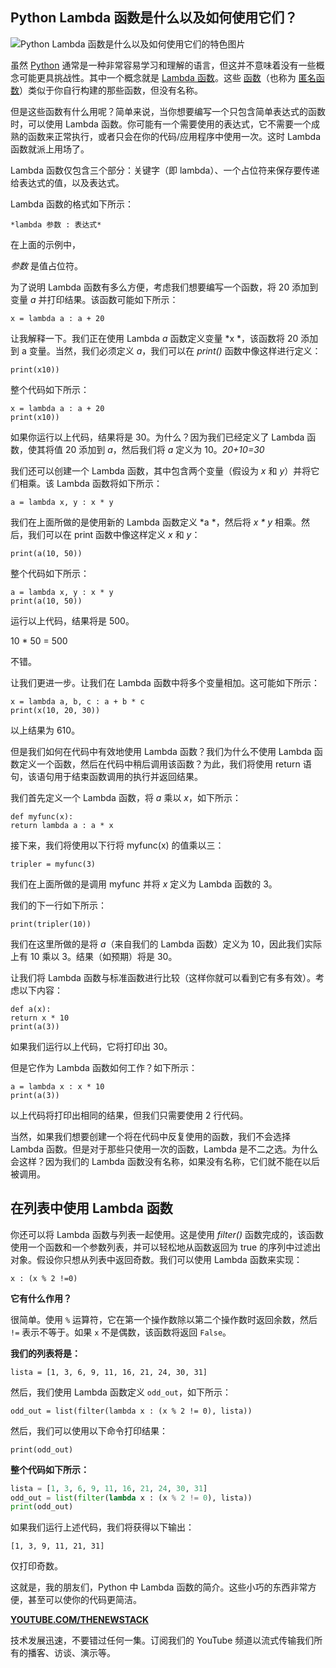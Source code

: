 ## Python Lambda 函数是什么以及如何使用它们？

![Python Lambda 函数是什么以及如何使用它们的特色图片](https://cdn.thenewstack.io/media/2024/03/2067792a-gabriel-alenius-ijsv5be3p3m-unsplash-1-1024x576.jpg)

虽然 [Python](https://thenewstack.io/what-is-python/) 通常是一种非常容易学习和理解的语言，但这并不意味着没有一些概念可能更具挑战性。其中一个概念就是 [Lambda 函数](https://thenewstack.io/tips-for-writing-lambda-functions-in-node-8/)。这些 [函数](https://thenewstack.io/so-much-more-python-for-beginners-functions/)（也称为 [匿名函数](https://en.wikipedia.org/wiki/Anonymous_function)）类似于你自行构建的那些函数，但没有名称。

但是这些函数有什么用呢？简单来说，当你想要编写一个只包含简单表达式的函数时，可以使用 Lambda 函数。你可能有一个需要使用的表达式，它不需要一个成熟的函数来正常执行，或者只会在你的代码/应用程序中使用一次。这时 Lambda 函数就派上用场了。

Lambda 函数仅包含三个部分：关键字（即 lambda）、一个占位符来保存要传递给表达式的值，以及表达式。

Lambda 函数的格式如下所示：

```
*lambda 参数 : 表达式*
```

在上面的示例中，

*参数* 是值占位符。

为了说明 Lambda 函数有多么方便，考虑我们想要编写一个函数，将 20 添加到变量 *a* 并打印结果。该函数可能如下所示：

```
x = lambda a : a + 20
```

让我解释一下。我们正在使用 Lambda *a* 函数定义变量 *x *，该函数将 20 添加到 a 变量。当然，我们必须定义 *a*，我们可以在 *print()* 函数中像这样进行定义：

```
print(x10))
```

整个代码如下所示：

```
x = lambda a : a + 20
print(x10))
```

如果你运行以上代码，结果将是 30。为什么？因为我们已经定义了 Lambda 函数，使其将值 20 添加到 *a*，然后我们将 *a* 定义为 10。*20+10=30*

我们还可以创建一个 Lambda 函数，其中包含两个变量（假设为 *x* 和 *y*）并将它们相乘。该 Lambda 函数将如下所示：

```
a = lambda x, y : x * y
```

我们在上面所做的是使用新的 Lambda 函数定义 *a *，然后将 *x * y* 相乘。然后，我们可以在 print 函数中像这样定义 *x* 和 *y*：

```
print(a(10, 50))
```

整个代码如下所示：

```
a = lambda x, y : x * y
print(a(10, 50))
```

运行以上代码，结果将是 500。

10 * 50 = 500

不错。

让我们更进一步。让我们在 Lambda 函数中将多个变量相加。这可能如下所示：

```
x = lambda a, b, c : a + b * c
print(x(10, 20, 30))
```

以上结果为 610。

但是我们如何在代码中有效地使用 Lambda 函数？我们为什么不使用 Lambda 函数定义一个函数，然后在代码中稍后调用该函数？为此，我们将使用 return 语句，该语句用于结束函数调用的执行并返回结果。

我们首先定义一个 Lambda 函数，将 *a* 乘以 *x*，如下所示：

```
def myfunc(x):
return lambda a : a * x
```

接下来，我们将使用以下行将 myfunc(x) 的值乘以三：

```
tripler = myfunc(3)
```

我们在上面所做的是调用 myfunc 并将 *x* 定义为 Lambda 函数的 3。

我们的下一行如下所示：

```
print(tripler(10))
```

我们在这里所做的是将 *a*（来自我们的 Lambda 函数）定义为 10，因此我们实际上有 10 乘以 3。结果（如预期）将是 30。

让我们将 Lambda 函数与标准函数进行比较（这样你就可以看到它有多有效）。考虑以下内容：

```
def a(x):
return x * 10
print(a(3))
```

如果我们运行以上代码，它将打印出 30。

但是它作为 Lambda 函数如何工作？如下所示：

```
a = lambda x : x * 10
print(a(3))
```

以上代码将打印出相同的结果，但我们只需要使用 2 行代码。

当然，如果我们想要创建一个将在代码中反复使用的函数，我们不会选择 Lambda 函数。但是对于那些只使用一次的函数，Lambda 是不二之选。为什么会这样？因为我们的 Lambda 函数没有名称，如果没有名称，它们就不能在以后被调用。

## 在列表中使用 Lambda 函数

你还可以将 Lambda 函数与列表一起使用。这是使用 *filter()* 函数完成的，该函数使用一个函数和一个参数列表，并可以轻松地从函数返回为 true 的序列中过滤出对象。假设你只想从列表中返回奇数。我们可以使用 Lambda 函数来实现：

```
x : (x % 2 !=0)
```
**它有什么作用？**

很简单。使用 `%` 运算符，它在第一个操作数除以第二个操作数时返回余数，然后 `!=` 表示不等于。如果 `x` 不是偶数，该函数将返回 `False`。

**我们的列表将是：**

```
lista = [1, 3, 6, 9, 11, 16, 21, 24, 30, 31]
```

然后，我们使用 Lambda 函数定义 `odd_out`，如下所示：

```
odd_out = list(filter(lambda x : (x % 2 != 0), lista))
```

然后，我们可以使用以下命令打印结果：

```
print(odd_out)
```

**整个代码如下所示：**

```python
lista = [1, 3, 6, 9, 11, 16, 21, 24, 30, 31]
odd_out = list(filter(lambda x : (x % 2 != 0), lista))
print(odd_out)
```

如果我们运行上述代码，我们将获得以下输出：

```
[1, 3, 9, 11, 21, 31]
```

仅打印奇数。

这就是，我的朋友们，Python 中 Lambda 函数的简介。这些小巧的东西非常方便，甚至可以使你的代码更简洁。

[**YOUTUBE.COM/THENEWSTACK**](https://youtube.com/thenewstack?sub_confirmation=1)

技术发展迅速，不要错过任何一集。订阅我们的 YouTube 频道以流式传输我们所有的播客、访谈、演示等。